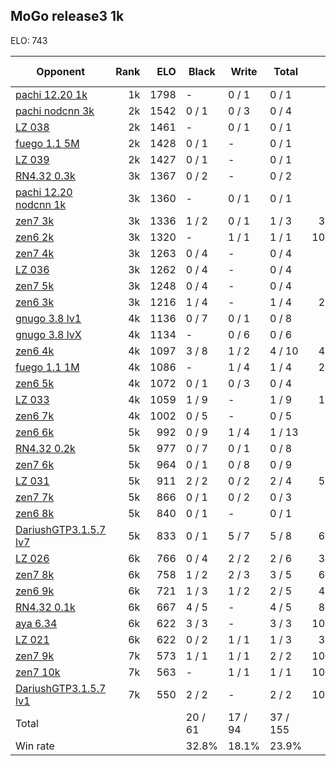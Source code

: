 ## MoGo release3 1k ##

ELO: 743

Opponent | Rank | ELO | Black | Write | Total | Win rate
---------|-----:|----:|-------|-------|-------|-------:
[pachi 12.20 1k](pachi%2012.20%201k.md) | 1k | 1798 | - | 0 / 1 | 0 / 1 | 0.0%
[pachi nodcnn 3k](pachi%20nodcnn%203k.md) | 2k | 1542 | 0 / 1 | 0 / 3 | 0 / 4 | 0.0%
[LZ 038](LZ%20038.md) | 2k | 1461 | - | 0 / 1 | 0 / 1 | 0.0%
[fuego 1.1 5M](fuego%201.1%205M.md) | 2k | 1428 | 0 / 1 | - | 0 / 1 | 0.0%
[LZ 039](LZ%20039.md) | 2k | 1427 | 0 / 1 | - | 0 / 1 | 0.0%
[RN4.32 0.3k](RN4.32%200.3k.md) | 3k | 1367 | 0 / 2 | - | 0 / 2 | 0.0%
[pachi 12.20 nodcnn 1k](pachi%2012.20%20nodcnn%201k.md) | 3k | 1360 | - | 0 / 1 | 0 / 1 | 0.0%
[zen7 3k](zen7%203k.md) | 3k | 1336 | 1 / 2 | 0 / 1 | 1 / 3 | 33.3%
[zen6 2k](zen6%202k.md) | 3k | 1320 | - | 1 / 1 | 1 / 1 | 100.0%
[zen7 4k](zen7%204k.md) | 3k | 1263 | 0 / 4 | - | 0 / 4 | 0.0%
[LZ 036](LZ%20036.md) | 3k | 1262 | 0 / 4 | - | 0 / 4 | 0.0%
[zen7 5k](zen7%205k.md) | 3k | 1248 | 0 / 4 | - | 0 / 4 | 0.0%
[zen6 3k](zen6%203k.md) | 3k | 1216 | 1 / 4 | - | 1 / 4 | 25.0%
[gnugo 3.8 lv1](gnugo%203.8%20lv1.md) | 4k | 1136 | 0 / 7 | 0 / 1 | 0 / 8 | 0.0%
[gnugo 3.8 lvX](gnugo%203.8%20lvX.md) | 4k | 1134 | - | 0 / 6 | 0 / 6 | 0.0%
[zen6 4k](zen6%204k.md) | 4k | 1097 | 3 / 8 | 1 / 2 | 4 / 10 | 40.0%
[fuego 1.1 1M](fuego%201.1%201M.md) | 4k | 1086 | - | 1 / 4 | 1 / 4 | 25.0%
[zen6 5k](zen6%205k.md) | 4k | 1072 | 0 / 1 | 0 / 3 | 0 / 4 | 0.0%
[LZ 033](LZ%20033.md) | 4k | 1059 | 1 / 9 | - | 1 / 9 | 11.1%
[zen6 7k](zen6%207k.md) | 4k | 1002 | 0 / 5 | - | 0 / 5 | 0.0%
[zen6 6k](zen6%206k.md) | 5k | 992 | 0 / 9 | 1 / 4 | 1 / 13 | 7.7%
[RN4.32 0.2k](RN4.32%200.2k.md) | 5k | 977 | 0 / 7 | 0 / 1 | 0 / 8 | 0.0%
[zen7 6k](zen7%206k.md) | 5k | 964 | 0 / 1 | 0 / 8 | 0 / 9 | 0.0%
[LZ 031](LZ%20031.md) | 5k | 911 | 2 / 2 | 0 / 2 | 2 / 4 | 50.0%
[zen7 7k](zen7%207k.md) | 5k | 866 | 0 / 1 | 0 / 2 | 0 / 3 | 0.0%
[zen6 8k](zen6%208k.md) | 5k | 840 | 0 / 1 | - | 0 / 1 | 0.0%
[DariushGTP3.1.5.7 lv7](DariushGTP3.1.5.7%20lv7.md) | 5k | 833 | 0 / 1 | 5 / 7 | 5 / 8 | 62.5%
[LZ 026](LZ%20026.md) | 6k | 766 | 0 / 4 | 2 / 2 | 2 / 6 | 33.3%
[zen7 8k](zen7%208k.md) | 6k | 758 | 1 / 2 | 2 / 3 | 3 / 5 | 60.0%
[zen6 9k](zen6%209k.md) | 6k | 721 | 1 / 3 | 1 / 2 | 2 / 5 | 40.0%
[RN4.32 0.1k](RN4.32%200.1k.md) | 6k | 667 | 4 / 5 | - | 4 / 5 | 80.0%
[aya 6.34](aya%206.34.md) | 6k | 622 | 3 / 3 | - | 3 / 3 | 100.0%
[LZ 021](LZ%20021.md) | 6k | 622 | 0 / 2 | 1 / 1 | 1 / 3 | 33.3%
[zen7 9k](zen7%209k.md) | 7k | 573 | 1 / 1 | 1 / 1 | 2 / 2 | 100.0%
[zen7 10k](zen7%2010k.md) | 7k | 563 | - | 1 / 1 | 1 / 1 | 100.0%
[DariushGTP3.1.5.7 lv1](DariushGTP3.1.5.7%20lv1.md) | 7k | 550 | 2 / 2 | - | 2 / 2 | 100.0%
Total | | | 20 / 61 | 17 / 94 | 37 / 155 | 
Win rate| | | 32.8% | 18.1% | 23.9% | 
